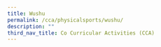 ```yaml
---
title: Wushu
permalink: /cca/physicalsports/wushu/
description: ""
third_nav_title: Co Curricular Activities (CCA)
---
```


